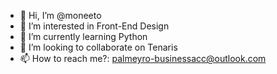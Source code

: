 - 👋 Hi, I’m @moneeto
- 👀 I’m interested in Front-End Design
- 🌱 I’m currently learning Python
- 💞️ I’m looking to collaborate on Tenaris
- 📫 How to reach me?: palmeyro-businessacc@outlook.com

<!---
moneeto/moneeto is a ✨ special ✨ repository because its `README.md` (this file) appears on your GitHub profile.
You can click the Preview link to take a look at your changes.
--->
